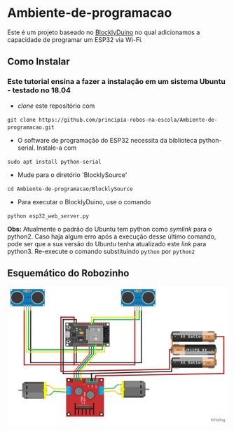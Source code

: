 # Ambiente-de-programacao

Este é um projeto baseado no [BlocklyDuino](https://github.com/BlocklyDuino/BlocklyDuino)
no qual adicionamos a capacidade de programar um ESP32 via Wi-Fi.

## Como Instalar
### Este tutorial ensina a fazer a instalação em um sistema Ubuntu - testado no 18.04

- *clone* este repositório com

`git clone https://github.com/principia-robos-na-escola/Ambiente-de-programacao.git`

- O software de programação do ESP32 necessita da biblioteca python-serial. Instale-a com

`sudo apt install python-serial`

- Mude para o diretório 'BlocklySource'

`cd Ambiente-de-programacao/BlocklySource`

- Para executar o BlocklyDuino, use o comando

`python esp32_web_server.py`

**Obs:** Atualmente o padrão do Ubuntu tem python como *symlink* para o python2.
Caso haja algum erro após a execução desse último comando, pode ser que a sua versão do Ubuntu
tenha atualizado este *link* para python3. Re-execute o comando substituindo `python` por `python2`


## Esquemático do Robozinho

![Esquematico TiraTampinha](imgs/tt.jpg)
